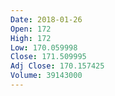 ```yaml
---
Date: 2018-01-26
Open: 172
High: 172
Low: 170.059998
Close: 171.509995
Adj Close: 170.157425
Volume: 39143000
---
```

